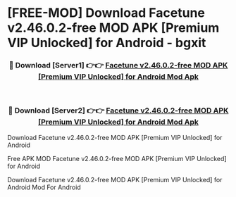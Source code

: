 # [FREE-MOD] Download Facetune v2.46.0.2-free MOD APK [Premium VIP Unlocked] for Android - bgxit


<div align="center">
<h3>🔴 Download [Server1] 👉👉 <a href="https://apk-comot.site?title=Facetune_v2.46.0.2-free_MOD_APK_[Premium_VIP_Unlocked]_for_Android">Facetune v2.46.0.2-free MOD APK [Premium VIP Unlocked] for Android Mod Apk</a></h3><br>

<h3>🔴 Download [Server2] 👉👉 <a href="https://apk-comot.site?title=Facetune_v2.46.0.2-free_MOD_APK_[Premium_VIP_Unlocked]_for_Android">Facetune v2.46.0.2-free MOD APK [Premium VIP Unlocked] for Android Mod Apk</a></h3>
</div>



Download Facetune v2.46.0.2-free MOD APK [Premium VIP Unlocked] for Android 

Free APK MOD Facetune v2.46.0.2-free MOD APK [Premium VIP Unlocked] for Android 

Download Facetune v2.46.0.2-free MOD APK [Premium VIP Unlocked] for Android Mod For Android
